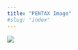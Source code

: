 ```yaml
---
title: "PENTAX Image"
#slug: "index"
---
```


[![](/wp-content/2011/12/11-300x225.jpg)](/wp-content/2011/12/11.jpg)